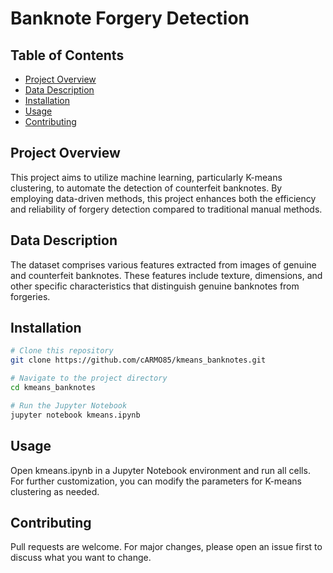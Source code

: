 # Banknote Forgery Detection

## Table of Contents

- [Project Overview](#project-overview)
- [Data Description](#data-description)
- [Installation](#installation)
- [Usage](#usage)
- [Contributing](#contributing)

## Project Overview

This project aims to utilize machine learning, particularly K-means clustering, to automate the detection of counterfeit banknotes. By employing data-driven methods, this project enhances both the efficiency and reliability of forgery detection compared to traditional manual methods.

## Data Description

The dataset comprises various features extracted from images of genuine and counterfeit banknotes. These features include texture, dimensions, and other specific characteristics that distinguish genuine banknotes from forgeries.

## Installation

```bash
# Clone this repository
git clone https://github.com/cARMO85/kmeans_banknotes.git

# Navigate to the project directory
cd kmeans_banknotes

# Run the Jupyter Notebook
jupyter notebook kmeans.ipynb
```

## Usage
Open kmeans.ipynb in a Jupyter Notebook environment and run all cells. For further customization, you can modify the parameters for K-means clustering as needed.

## Contributing
Pull requests are welcome. For major changes, please open an issue first to discuss what you want to change.
